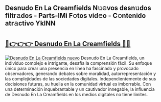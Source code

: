 ## Desnudo En La Creamfields N𝚞𝚎vos desn𝚞dos filtr𝚊dos - Parts-lMi F𝚘tos vid𝚎o - C𝚘ntenido atr𝚊ctivo YkINN

# <h2><a href="http://mb9u2g.tromn.icu/?c=Desnudo+En+La+Creamfields">🔗👉👉👉 Desnudo En La Creamfields 🔗🔗</a></h2>

[![Desnudo En La Creamfields nuevo](https://i.imgur.com/pEAQMta.gif)](http://mb9u2g.tromn.icu/?c=Desnudo+En+La+Creamfields)
Desnudo En La Creamfields, un individuo complejo e intrigante, desafía la comprensión fácil. Su enfoque único para crear una presencia en línea ha fascinado y provocado observadores, generando debates sobre moralidad, autorrepresentación y las complejidades de las sociedades digitales. Independientemente de sus decisiones futuras, su huella en la comunidad virtual es imborrable. Con una determinación inquebrantable y un cautivador innegable, la influencia de Desnudo En La Creamfields en los medios digitales no tiene límites.
